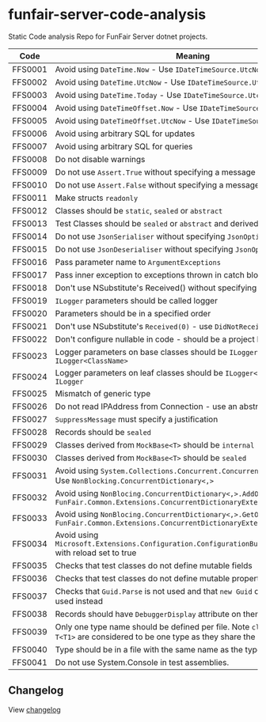 # funfair-server-code-analysis

Static Code analysis Repo for FunFair Server dotnet projects.

| Code    | Meaning                                                                                                                                        |
|---------|------------------------------------------------------------------------------------------------------------------------------------------------|
| FFS0001 | Avoid using ``DateTime.Now`` - Use ``IDateTimeSource.UtcNow()``                                                                                |
| FFS0002 | Avoid using ``DateTime.UtcNow`` - Use ``IDateTimeSource.UtcNow()``                                                                             |
| FFS0003 | Avoid using ``DateTime.Today`` - Use ``IDateTimeSource.UtcNow().Date``                                                                         |
| FFS0004 | Avoid using ``DateTimeOffset.Now`` - Use ``IDateTimeSource.UtcNow()``                                                                          |
| FFS0005 | Avoid using ``DateTimeOffset.UtcNow`` - Use ``IDateTimeSource.UtcNow()``                                                                       |
| FFS0006 | Avoid using arbitrary SQL for updates                                                                                                          |
| FFS0007 | Avoid using arbitrary SQL for queries                                                                                                          |
| FFS0008 | Do not disable warnings                                                                                                                        |
| FFS0009 | Do not use ``Assert.True`` without specifying a message                                                                                        |
| FFS0010 | Do not use ``Assert.False`` without specifying a message                                                                                       |
| FFS0011 | Make structs ``readonly``                                                                                                                      |
| FFS0012 | Classes should be ``static``, ``sealed`` or ``abstract``                                                                                       |
| FFS0013 | Test Classes should be  ``sealed`` or ``abstract`` and derived from ``TestBase``                                                               |
| FFS0014 | Do not use ``JsonSerialiser`` without specifying ``JsonOptions``                                                                               |
| FFS0015 | Do not use ``JsonDeserialiser`` without specifying ``JsonOptions``                                                                             |
| FFS0016 | Pass parameter name to ``ArgumentExceptions``                                                                                                  |
| FFS0017 | Pass inner exception to exceptions thrown in catch block                                                                                       |
| FFS0018 | Don't use NSubstitute's Received() without specifying the number of calls                                                                      |
| FFS0019 | ``ILogger`` parameters should be called logger                                                                                                 |
| FFS0020 | Parameters should be in a specified order                                                                                                      |
| FFS0021 | Don't use NSubstitute's ``Received(0)`` - use ``DidNotReceive()`` instead                                                                      |
| FFS0022 | Don't configure nullable in code - should be a project level.                                                                                  |
| FFS0023 | Logger parameters on base classes should be ``ILogger`` not ``ILogger<ClassName>``                                                             |
| FFS0024 | Logger parameters on leaf classes should be ``ILogger<ClassName>`` not ``ILogger``                                                             |
| FFS0025 | Mismatch of generic type                                                                                                                       |
| FFS0026 | Do not read IPAddress from Connection - use an abstraction                                                                                     |
| FFS0027 | ``SuppressMessage`` must specify a justification                                                                                               |
| FFS0028 | Records should be ``sealed``                                                                                                                   |
| FFS0029 | Classes derived from ``MockBase<T>`` should be ``internal``                                                                                    |
| FFS0030 | Classes derived from ``MockBase<T>`` should be ``sealed``                                                                                      |
| FFS0031 | Avoid using ``System.Collections.Concurrent.ConcurrentDictionary<,>`` - Use ``NonBlocking.ConcurrentDictionary<,>``                            |
| FFS0032 | Avoid using ``NonBlocing.ConcurrentDictionary<,>.AddOrUpdate`` - Use ``FunFair.Common.Extensions.ConcurrentDictionaryExtensions.AddOrUpdate``  |
| FFS0033 | Avoid using ``NonBlocing.ConcurrentDictionary<,>.GetOrAdd`` - Use ``FunFair.Common.Extensions.ConcurrentDictionaryExtensions.GetOrAdd``        |
| FFS0034 | Avoid using ``Microsoft.Extensions.Configuration.ConfigurationBuilder.AddJsonFile`` with reload set to true                                    |
| FFS0035 | Checks that test classes do not define mutable fields                                                                                          |
| FFS0036 | Checks that test classes do not define mutable properties                                                                                      |
| FFS0037 | Checks that ``Guid.Parse`` is not used and that ``new Guid`` or ``Guid.TryParse`` is used instead                                              |
| FFS0038 | Records should have ``DebuggerDisplay`` attribute on them.                                                                                     |
| FFS0039 | Only one type name should be defined per file. Note ``class T`` and ``class T<T1>`` are considered to be one type as they share the same name. |
| FFS0040 | Type should be in a file with the same name as the type.                                                                                       |
| FFS0041 | Do not use System.Console in test assemblies.                                                                                                  |

## Changelog

View [changelog](CHANGELOG.md)
